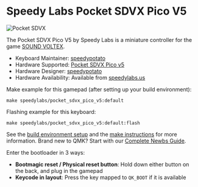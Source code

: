 # Speedy Labs Pocket SDVX Pico V5

![Pocket SDVX](https://i0.wp.com/www.speedylabs.us/wp-content/uploads/2021/10/20220909_172612-scaled.jpg?fit=640%2C480)

The Pocket SDVX Pico V5 by Speedy Labs is a miniature controller for the game [SOUND VOLTEX](https://p.eagate.573.jp/game/sdvx/vi/index.html).

* Keyboard Maintainer: [speedypotato](https://github.com/speedypotato)
* Hardware Supported: [Pocket SDVX Pico v5](https://www.speedylabs.us/product/pocket-sdvx-pico-assembled/)
* Hardware Designer: [speedypotato](https://github.com/speedypotato)
* Hardware Availability: Available from [speedylabs.us](https://www.speedylabs.us/product/pocket-sdvx-pico-assembled/)


Make example for this gamepad (after setting up your build environment):

    make speedylabs/pocket_sdvx_pico_v5:default

Flashing example for this keyboard:

    make speedylabs/pocket_sdvx_pico_v5:default:flash

See the [build environment setup](https://docs.qmk.fm/#/getting_started_build_tools) and the [make instructions](https://docs.qmk.fm/#/getting_started_make_guide) for more information. Brand new to QMK? Start with our [Complete Newbs Guide](https://docs.qmk.fm/#/newbs).

Enter the bootloader in 3 ways:

* **Bootmagic reset / Physical reset button**: Hold down either button on the back, and plug in the gamepad
* **Keycode in layout**: Press the key mapped to `QK_BOOT` if it is available
